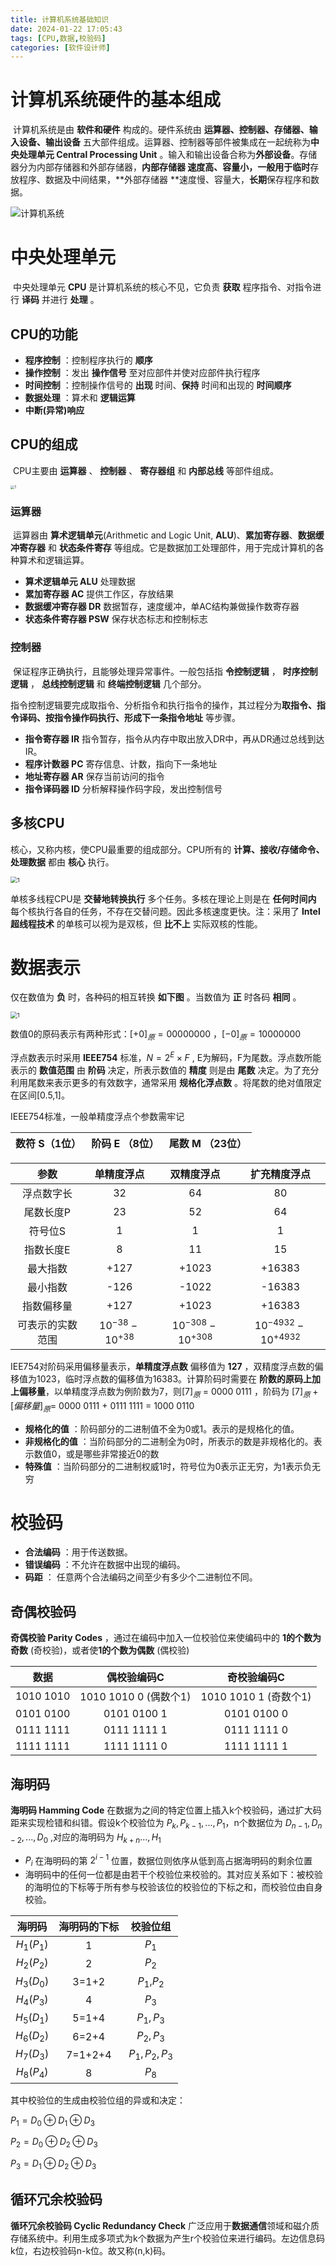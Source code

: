 ```yaml
---
title: 计算机系统基础知识
date: 2024-01-22 17:05:43
tags: [CPU,数据,校验码]
categories: [软件设计师]
---
```


 

<!-- more -->

# 计算机系统硬件的基本组成

​		计算机系统是由 **软件和硬件** 构成的。硬件系统由 **运算器、控制器、存储器、输入设备、输出设备** 五大部件组成。运算器、控制器等部件被集成在一起统称为**中央处理单元 Central Processing Unit** 。输入和输出设备合称为**外部设备**。存储器分为内部存储器和外部存储器，**内部存储器 **速度高、容量小，一般用于**临时**存放程序、数据及中间结果，**外部存储器 **速度慢、容量大，**长期**保存程序和数据。

![计算机系统](2024-01-22/1.png)

# 中央处理单元

​		中央处理单元 **CPU** 是计算机系统的核心不见，它负责 **获取** 程序指令、对指令进行 **译码** 并进行 **处理** 。

## CPU的功能

- **程序控制** ：控制程序执行的 **顺序** 
- **操作控制** ：发出 **操作信号** 至对应部件并使对应部件执行程序
- **时间控制** ：控制操作信号的 **出现** 时间、**保持** 时间和出现的 **时间顺序**
- **数据处理** ：算术和 **逻辑运算**
- **中断(异常)响应** 

## CPU的组成

​		CPU主要由 **运算器** 、 **控制器** 、 **寄存器组** 和 **内部总线** 等部件组成。

<img src="2024-01-22/2.jpg" alt="1" style="zoom: 40%;" />

### 运算器

​		运算器由 **算术逻辑单元**(Arithmetic and Logic Unit, **ALU**)、**累加寄存器**、**数据缓冲寄存器** 和 **状态条件寄存** 等组成。它是数据加工处理部件，用于完成计算机的各种算术和逻辑运算。

- **算术逻辑单元 ALU**			处理数据
- **累加寄存器 AC**                  提供工作区，存放结果
- **数据缓冲寄存器 DR**          数据暂存，速度缓冲，单AC结构兼做操作数寄存器
- **状态条件寄存器 PSW**       保存状态标志和控制标志

### 控制器

​		保证程序正确执行，且能够处理异常事件。一般包括指 **令控制逻辑** ， **时序控制逻辑** ， **总线控制逻辑** 和 **终端控制逻辑** 几个部分。

​		指令控制逻辑要完成取指令、分析指令和执行指令的操作，其过程分为**取指令、指令译码、按指令操作码执行、形成下一条指令地址** 等步骤。

- **指令寄存器 IR**                     指令暂存，指令从内存中取出放入DR中，再从DR通过总线到达IR。
- **程序计数器 PC**                    寄存信息、计数，指向下一条地址
- **地址寄存器 AR**                    保存当前访问的指令
- **指令译码器 ID**                     分析解释操作码字段，发出控制信号 

## 多核CPU

核心，又称内核，使CPU最重要的组成部分。CPU所有的 **计算、接收/存储命令、处理数据** 都由 **核心** 执行。

<img src="2024-01-22/2.png" alt="1" style="zoom: 67%;" />

单核多线程CPU是 **交替地转换执行** 多个任务。多核在理论上则是在 **任何时间内** 每个核执行各自的任务，不存在交替问题。因此多核速度更快。注：采用了 **Intel超线程技术** 的单核可以视为是双核，但 **比不上** 实际双核的性能。

# 数据表示

仅在数值为 **负** 时，各种码的相互转换 **如下图** 。当数值为 **正** 时各码 **相同** 。

<img src="2024-01-22/3.png" alt="1" style="zoom: 67%;" />

数值0的原码表示有两种形式：$[+0]_原=0 0000000$ ，$[-0]_原=1 0000000$ 

浮点数表示时采用 **IEEE754** 标准，$N = 2^E \times F$ , E为解码，F为尾数。浮点数所能表示的 **数值范围** 由 **阶码** 决定，所表示数值的 **精度** 则是由 **尾数** 决定。为了充分利用尾数来表示更多的有效数字，通常采用 **规格化浮点数** 。将尾数的绝对值限定在区间[0.5,1]。

IEEE754标准，一般单精度浮点个参数需牢记

| 数符 S（1位） | 阶码 E （8位） | 尾数 M （23位） |
| :-----------: | :------------: | :-------------: |

|       参数       |     单精度浮点      |      双精度浮点       |      扩充精度浮点       |
| :--------------: | :-----------------: | :-------------------: | :---------------------: |
|    浮点数字长    |         32          |          64           |           80            |
|    尾数长度P     |         23          |          52           |           64            |
|     符号位S      |          1          |           1           |            1            |
|    指数长度E     |          8          |          11           |           15            |
|     最大指数     |        +127         |         +1023         |         +16383          |
|     最小指数     |        -126         |         -1022         |         -16383          |
|    指数偏移量    |        +127         |         +1023         |         +16383          |
| 可表示的实数范围 | $10^{-38}-10^{+38}$ | $10^{-308}-10^{+308}$ | $10^{-4932}-10^{+4932}$ |

IEE754对阶码采用偏移量表示，**单精度浮点数** 偏移值为 **127** ，双精度浮点数的偏移值为1023，临时浮点数的偏移值为16383。计算阶码时需要在 **阶数的原码上加上偏移量**，以单精度浮点数为例阶数为7，则$[7]_原$ = 0000 0111 ，阶码为 $[7]_原+[偏移量]_原$= 0000 0111 + 0111 1111 = 1000 0110

- **规格化的值** ：阶码部分的二进制值不全为0或1。表示的是规格化的值。
- **非规格化的值** ：当阶码部分的二进制全为0时，所表示的数是非规格化的。表示数值0，或是哪些非常接近0的数
- **特殊值** ：当阶码部分的二进制权威1时，符号位为0表示正无穷，为1表示负无穷

# 校验码

- **合法编码** ：用于传送数据。
- **错误编码** ：不允许在数据中出现的编码。
- **码距** ： 任意两个合法编码之间至少有多少个二进制位不同。

## 奇偶校验码

**奇偶校验 Parity Codes**  ，通过在编码中加入一位校验位来使编码中的 **1的个数为奇数** (奇校验)，或者使**1的个数为偶数** (偶校验)

|   数据    |       偶校验编码C       |      奇校验编码C       |
| :-------: | :---------------------: | :--------------------: |
| 1010 1010 | 1010 1010 0   (偶数个1) | 1010 1010 1  (奇数个1) |
| 0101 0100 |       0101 0100 1       |      0101 0100 0       |
| 0111 1111 |       0111 1111 1       |      0111 1111 0       |
| 1111 1111 |       1111 1111 0       |      1111 1111 1       |

## 海明码

**海明码 Hamming Code**  在数据为之间的特定位置上插入k个校验码，通过扩大码距来实现检错和纠错。假设k个校验位为 $P_k,P_{k-1},...,P_1$，n个数据位为 $D_{n-1},D_{n-2},...,D_{0}$ ,对应的海明码为 $H_{k+n} ... ,H_1$

- $P_i$ 在海明码的第 $2^{i-1}$ 位置，数据位则依序从低到高占据海明码的剩余位置
- 海明码中的任何一位都是由若干个校验位来校验的。其对应关系如下：被校验的海明位的下标等于所有参与校验该位的校验位的下标之和，而校验位由自身校验。

|   海明码   | 海明码的下标 |   校验位组    |
| :--------: | :----------: | :-----------: |
| $H_1(P_1)$ |      1       |     $P_1$     |
| $H_2(P_2)$ |      2       |     $P_2$     |
| $H_3(D_0)$ |    3=1+2     |  $P_1,$$P_2$  |
| $H_4(P_3)$ |      4       |     $P_3$     |
| $H_5(D_1)$ |    5=1+4     |   $P_1,P_3$   |
| $H_6(D_2)$ |    6=2+4     |   $P_2,P_3$   |
| $H_7(D_3)$ |   7=1+2+4    | $P_1,P_2,P_3$ |
| $H_8(P_4)$ |      8       |     $P_8$     |

其中校验位的生成由校验位组的异或和决定：

$P_1 = D_0\oplus D_1 \oplus D_3$

$P_2 = D_0\oplus D_2\oplus D_3$

$P_3 = D_1\oplus D_2 \oplus D_3$

## 循环冗余校验码

**循环冗余校验码 Cyclic Redundancy Check**  广泛应用于**数据通信**领域和磁介质存储系统中。利用生成多项式为k个数据为产生r个校验位来进行编码。左边信息码k位，右边校验码n-k位。故又称(n,k)码。


